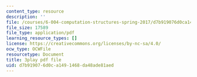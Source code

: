 ```yaml
---
content_type: resource
description: ''
file: /courses/6-004-computation-structures-spring-2017/d7b919076d0ca1491468da48ade81aed_hmPiuS0PqCs.pdf
file_size: 17589
file_type: application/pdf
learning_resource_types: []
license: https://creativecommons.org/licenses/by-nc-sa/4.0/
ocw_type: OCWFile
resourcetype: Document
title: 3play pdf file
uid: d7b91907-6d0c-a149-1468-da48ade81aed
---
```

